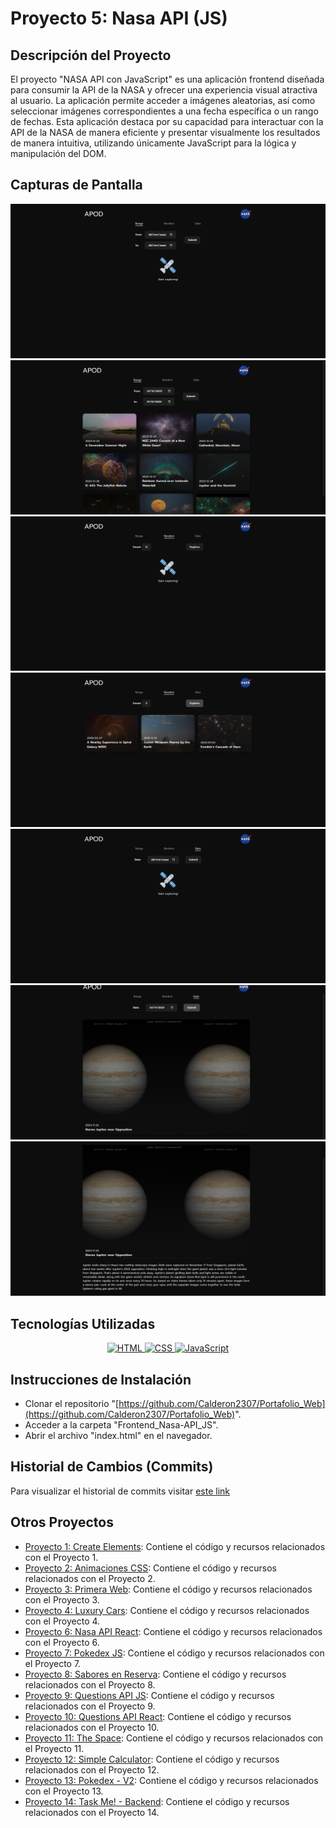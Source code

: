 # Proyecto 5: Nasa API (JS)

## Descripción del Proyecto

El proyecto "NASA API con JavaScript" es una aplicación frontend diseñada para consumir la API de la NASA y ofrecer una experiencia visual atractiva al usuario. La aplicación permite acceder a imágenes aleatorias, así como seleccionar imágenes correspondientes a una fecha específica o un rango de fechas. Esta aplicación destaca por su capacidad para interactuar con la API de la NASA de manera eficiente y presentar visualmente los resultados de manera intuitiva, utilizando únicamente JavaScript para la lógica y manipulación del DOM.

## Capturas de Pantalla

![Captura de pantalla 1](./screenshots/Captura1.png)
![Captura de pantalla 2](./screenshots/Captura2.png)
![Captura de pantalla 3](./screenshots/Captura3.png)
![Captura de pantalla 4](./screenshots/Captura4.png)
![Captura de pantalla 5](./screenshots/Captura5.png)
![Captura de pantalla 6](./screenshots/Captura6.png)
![Captura de pantalla 7](./screenshots/Captura7.png)

## Tecnologías Utilizadas

<p align="center">
    <a href="https://skillicons.dev" title="HTML">
        <img src="https://skillicons.dev/icons?i=html" alt="HTML"/>
    </a>
    <a href="https://skillicons.dev" title="CSS">
        <img src="https://skillicons.dev/icons?i=css" alt="CSS"/>
    </a>
    <a href="https://skillicons.dev" title="JavaScript">
        <img src="https://skillicons.dev/icons?i=js" alt="JavaScript"/>
    </a>
</p>

## Instrucciones de Instalación

- Clonar el repositorio "[https://github.com/Calderon2307/Portafolio_Web](https://github.com/Calderon2307/Portafolio_Web)".
- Acceder a la carpeta "Frontend_Nasa-API_JS".
- Abrir el archivo "index.html" en el navegador.

## Historial de Cambios (Commits)

Para visualizar el historial de commits visitar [este link](https://github.com/Programacion-Web-02-2023/portafolio-Calderon2307/commits/master/Laboratorios/Laboratorio-07?author=Calderon2307)

## Otros Proyectos

- [Proyecto 1: Create Elements](https://github.com/Calderon2307/Portafolio_Web/tree/main/Frontend_Create-Elements): Contiene el código y recursos relacionados con el Proyecto 1.
- [Proyecto 2: Animaciones CSS](https://github.com/Calderon2307/Portafolio_Web/tree/main/Frontend_Curso-CSS_Animaciones): Contiene el código y recursos relacionados con el Proyecto 2.
- [Proyecto 3: Primera Web](https://github.com/Calderon2307/Portafolio_Web/tree/main/Frontend_Curso-CSS_Primera-Web): Contiene el código y recursos relacionados con el Proyecto 3.
- [Proyecto 4: Luxury Cars](https://github.com/Calderon2307/Portafolio_Web/tree/main/Frontend_Luxury-Cars): Contiene el código y recursos relacionados con el Proyecto 4.
- [Proyecto 6: Nasa API React](https://github.com/Calderon2307/Portafolio_Web/tree/main/Frontend_Nasa-API_React): Contiene el código y recursos relacionados con el Proyecto 6.
- [Proyecto 7: Pokedex JS](https://github.com/Calderon2307/Portafolio_Web/tree/main/Frontend_Pokedex_JS): Contiene el código y recursos relacionados con el Proyecto 7.
- [Proyecto 8: Sabores en Reserva](https://github.com/Calderon2307/Portafolio_Web/tree/main/Frontend_Proyecto_Sabores-En-Reserva_React): Contiene el código y recursos relacionados con el Proyecto 8.
- [Proyecto 9: Questions API JS](https://github.com/Calderon2307/Portafolio_Web/tree/main/Frontend_Questions-API_JS): Contiene el código y recursos relacionados con el Proyecto 9.
- [Proyecto 10: Questions API React](https://github.com/Calderon2307/Portafolio_Web/tree/main/Frontend_Questions-API_React): Contiene el código y recursos relacionados con el Proyecto 10.
- [Proyecto 11: The Space](https://github.com/Calderon2307/Portafolio_Web/tree/main/Frontend_The-Space): Contiene el código y recursos relacionados con el Proyecto 11.
- [Proyecto 12: Simple Calculator](https://github.com/Calderon2307/Portafolio_Web/tree/main/Simple-Calculator): Contiene el código y recursos relacionados con el Proyecto 12.
- [Proyecto 13: Pokedex - V2](https://github.com/Calderon2307/Portafolio_Web/tree/main/Frontend_PokedexV2_React): Contiene el código y recursos relacionados con el Proyecto 13.
- [Proyecto 14: Task Me! - Backend](https://github.com/Calderon2307/Portafolio_Web/tree/main/Backend_TaskMe): Contiene el código y recursos relacionados con el Proyecto 14.
